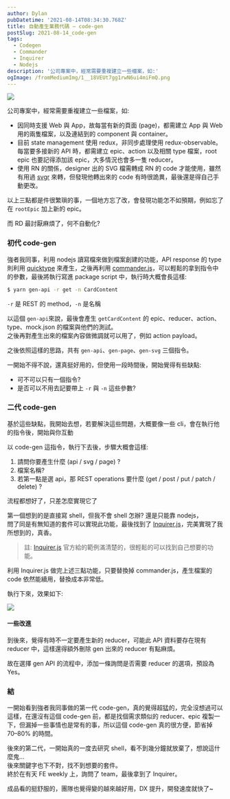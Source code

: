 ```yaml
---
author: Dylan
pubDatetime: '2021-08-14T08:34:30.768Z'
title: 自動產生業務代碼 — code-gen
postSlug: 2021-08-14_code-gen
tags:
  - Codegen
  - Commander
  - Inquirer
  - Nodejs
description: '公司專案中，經常需要重複建立一些檔案，如:'
ogImage: /fromMediumImg/1__18VEUt7gg1rwN6ui4miFmQ.png
---
```


![](/fromMediumImg/1__18VEUt7gg1rwN6ui4miFmQ.png)

公司專案中，經常需要重複建立一些檔案，如:

*   因同時支援 Web 與 App，故每當有新的頁面 (page)，都需建立 App 與 Web 用的兩隻檔案，以及連結到的 component 與 container。
*   目前 state management 使用 redux，非同步處理使用 redux-observable。  
    每當要多接新的 API 時，都需建立 epic、action 以及相關 type 檔案，root epic 也要記得添加該 epic，大多情況也會多一隻 reducer。
*   使用 RN 的關係，designer 出的 SVG 檔需轉成 RN 的 code 才能使用，雖然有用過 [svgr](https://github.com/gregberge/svgr) 來轉，但發現他轉出來的 code 有時很詭異，最後還是得自己手動更改。

以上三點都是件很繁瑣的事，一個地方忘了改，會發現功能怎不如預期，例如忘了在 `rootEpic` 加上新的 epic。

而 RD 最討厭麻煩了，何不自動化?

### 初代 code-gen

強者我同事，利用 nodejs 讀寫檔來做到檔案創建的功能，API response 的 type 則利用 [quicktype](https://github.com/quicktype/quicktype) 來產生，之後再利用 [commander.js](https://github.com/tj/commander.js/)，可以輕鬆的拿到指令中的參數，最後將執行寫進 package script 中，執行時大概會長這樣:

```bash
$ yarn gen-api -r get -n CardContent
```

`-r` 是 REST 的 method，`-n` 是名稱

以這個 `gen-api`來說，最後會產生 `getCardContent` 的 epic、reducer、action、type、mock.json 的檔案與他們的測試。  
之後再對產生出來的檔案內容做微調就可以用了，例如 action payload。

之後依照這樣的思路，共有 `gen-api`、`gen-page`、`gen-svg` 三個指令。

一開始不得不說，還真挺好用的，但使用一段時間後，開始覺得有些缺點:

*   可不可以只有一個指令?
*   是否可以不用去記要帶上 `-r` 與 `-n` 這些參數?

### 二代 code-gen

基於這些缺點，我開始去想，若要解決這些問題，大概要像一些 cli，會在執行他的指令後，開始與你互動

以 code-gen 這指令，執行下去後，步驟大概會這樣:

1.  請問你要產生什麼 (api / svg / page) ?
2.  檔案名稱?
3.  若第一點是選 api，那 REST operations 要什麼 (get / post / put / patch / delete) ?

流程都想好了，只差怎麼實現它了

第一個想到的是直接寫 shell，但我不會 shell 怎辦? 還是只能靠 nodejs，  
問了同是有無知道的套件可以實現此功能，最後找到了 [Inquirer.js](https://github.com/SBoudrias/Inquirer.js)，完美實現了我所想到的，真香。

> 註: [Inquirer.js](https://github.com/SBoudrias/Inquirer.js) 官方給的範例滿清楚的，很輕鬆的可以找到自己想要的功能。

利用 Inquirer.js 做完上述三點功能，只要替換掉 commander.js，產生檔案的 code 依然能續用，替換成本非常低。

執行下來，效果如下:

![](/fromMediumImg/1__k__TB4IgwYfW07rTjRG5oPw.gif)

#### 一些改進

到後來，覺得有時不一定要產生新的 reducer，可能此 API 資料要存在現有 reducer 中，這樣還得額外刪除 gen 出來的 reducer 有點麻煩。

故在選擇 gen API 的流程中，添加一條詢問是否需要 reducer 的選項，預設為 Yes。

### 結

一開始看到強者我同事做的第一代 code-gen，真的覺得超猛的，完全沒想過可以這樣，在還沒有這個 code-gen 前，都是找個需求類似的 reducer、epic 複製一下，但漏掉一些事情也是常有的事，所以這個 code-gen 真的很方便，節省掉 70–80% 的時間。

後來的第二代，一開始真的一度去研究 shell，看不到幾分鐘就放棄了，想說這什麼鬼…  
後來關鍵字也下不對，找不到想要的套件。  
終於在有天 FE weekly 上，詢問了 team，最後拿到了 Inquirer。

成品看的挺舒服的，團隊也覺得變的越來越好用，DX 提升，開發速度就快了~